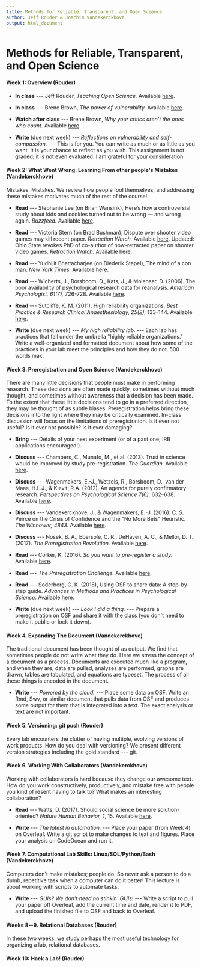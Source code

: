 ```yaml
---
title: Methods for Reliable, Transparent, and Open Science 
author: Jeff Rouder & Joachim Vandekerckhove 
output: html_document
---
```


# Methods for Reliable, Transparent, and Open Science 

#### Week 1: **Overview** (Rouder)

- **In class** --- Jeff Rouder, *Teaching Open Science.* Available [here](https://osf.io/wu8nq/).

- **In class** --- Brene Brown, *The power of vulnerability.* Available [here](https://www.ted.com/talks/brene_brown_on_vulnerability).

- **Watch after class** --- Brene Brown, *Why your critics aren't the ones who count.* Available [here](http://99u.com/videos/20052/brene-brown-stop-focusing-on-your-critics).

- **Write** (due next week) --- *Reflections on vulnerability and self-compassion.* --- This is for you.  You can write as much or as little as you want.  It is your chance to reflect as you wish.  This assignment is not graded; it is not even evaluated.  I am grateful for your consideration.

#### Week 2: **What Went Wrong: Learning From other people's Mistakes** (Vandekerckhove)

Mistakes. Mistakes.  We review how people fool themselves, and addressing these mistakes motivates much of the rest of the course!

- **Read** --- Stephanie Lee (on Brian Wansink), Here’s how a controversial study about kids and cookies turned out to be wrong — and wrong again. *Buzzfeed.* Available [here](https://www.buzzfeed.com/stephaniemlee/who-really-ate-the-apples-though?utm_term=.nlBadBdW3#.srB59g9L2).

- **Read** ---  Victoria Stern (on Brad Bushman), Dispute over shooter video games may kill recent paper. *Retraction Watch.* Available [here](http://retractionwatch.com/2016/12/09/dispute-shooter-video-games-may-kill-recent-paper/).
Updated: Ohio State revokes PhD of co-author of now-retracted paper on shooter video games. *Retraction Watch.* Available [here](http://retractionwatch.com/2017/08/25/co-author-now-retracted-paper-shooter-video-games-may-phd-revoked/).

- **Read** --- Yudhijit Bhattacharjee (on Diederik Stapel), The mind of a con man. *New York Times.* Available [here](http://www.nytimes.com/2013/04/28/magazine/diederik-stapels-audacious-academic-fraud.html?pagewanted=all).

- **Read** --- Wicherts, J., Borsboom, D., Kats, J., & Molenaar, D. (2006). The poor availability of psychological research data for reanalysis. *American Psychologist, 61(7),* 726-728. Available [here](https://github.com/rouderj/transparent-science-course/blob/master/readings/wicherts2006.pdf).

- **Read** --- Sutcliffe, K. M. (2011). High reliability organizations. *Best Practice & Research Clinical Anaesthesiology, 25(2),* 133-144. Available [here](https://github.com/rouderj/transparent-science-course/blob/master/readings/sutcliffe2011.pdf).

- **Write** (due next week) --- *My high reliability lab.* --- Each lab has practices that fall under the umbrella "highly reliable organizations."  Write a well-organized and formatted document about how some of the practices in your lab meet the principles and how they do not. 500 words max.

#### Week 3.  **Preregistration and Open Science**  (Vandekerckhove)

There are many little decisions that people must make in performing research. These decisions are often made quickly, sometimes without much thought, and sometimes without awareness that a decision has been made.  To the extent that these little decisions tend to go in a preferred direction, they may be thought of as subtle biases.   Preregistration helps bring these decisions into the light where they may be critically examined. In-class discussion will focus on the limitations of preregistration. Is it ever not useful? Is it ever not possible? Is it ever damaging?

- **Bring** --- Details of your next experiment (or of a past one; IRB applications encouraged!).

- **Discuss** --- Chambers, C., Munafo, M., et al. (2013). Trust in science would be improved by study pre-registration. *The Guardian.* Available [here](https://www.theguardian.com/science/blog/2013/jun/05/trust-in-science-study-pre-registration).

- **Discuss** --- Wagenmakers, E.-J., Wetzels, R., Borsboom, D., van der Maas, H.L.J., & Kievit, R.A. (2012). An agenda for purely confirmatory research. *Perspectives on Psychological Science 7(6),* 632–638. Available [here](https://github.com/rouderj/transparent-science-course/blob/master/readings/wagenmakers2012.pdf).

- **Discuss** --- Vandekerckhove, J., & Wagenmakers, E.-J. (2016). C. S. Peirce on the Crisis of Confidence and the "No More Bets" Heuristic. *The Winnower, 4843.* Available [here](https://github.com/rouderj/transparent-science-course/blob/master/readings/vandekerckhove2016.pdf).
 
- **Discuss** --- Nosek, B. A., Ebersole, C. R., DeHaven, A. C., & Mellor, D. T. (2017). *The Preregistration Revolution.* Available [here](https://osf.io/2dxu5).

- **Read** --- Corker, K. (2016). *So you want to pre-register a study.* Available [here](https://scienceofpsych.wordpress.com/2016/02/05/so-you-want-to-pre-register-a-study/).

- **Read** --- *The Preregistration Challenge.* Available [here](https://cos.io/prereg/).

- **Read** --- Soderberg, C. K. (2018), Using OSF to share data: A step-by-step guide. *Advances in Methods and Practices in Psychological Science*. Available [here](https://github.com/rouderj/transparent-science-course/blob/master/readings/soderberg2018.pdf).

- **Write** (due next week) --- *Look I did a thing.* --- Prepare a preregistration on OSF and share it with the class (you don't need to make it public or lock it down).

#### Week 4. **Expanding The Document** (Vandekerckhove)

The traditional document has been thought of as output.  We find that sometimes people do not write what they do.  Here we stress the concept of a document as a process.  Documents are executed much like a program, and when they are, data are pulled, analyses are performed, graphs are drawn, tables are tabulated, and equations are typeset.  The process of all these things is encoded in the document.

- **Write** --- *Powered by the cloud.* --- Place some data on OSF. Write an Rmd, Swv, or similar document that pulls data from OSF and produces some output for them that is integrated into a text. The exact analysis or text are not important.

#### Week 5. **Versioning: git push** (Rouder)

Every lab encounters the clutter of having multiple, evolving versions of work products.  How do you deal with versioning?  We present different version strategies including the gold standard --- git.

#### Week 6. **Working With Collaborators** (Vandekerckhove)

Working with collaborators is hard because they change our awesome text.  How do you work constructively, productively, and mistake free with people you kind of resent having to talk to? What makes an interesting collaboration?

- **Read** --- Watts, D. (2017). Should social science be more solution-oriented? *Nature Human Behavior, 1*, 15. Available [here](https://github.com/rouderj/transparent-science-course/blob/master/readings/watts2017.pdf).

- **Write** --- *The latest in automation.* --- Place your paper (from Week 4) on Overleaf. Write a git script to make changes to text and figures. Place your analysis on CodeOcean and run it.

#### Week 7. **Computational Lab Skills: Linux/SQL/Python/Bash** (Vandekerckhove)

Computers don't make mistakes; people do.  So never ask a person to do a dumb, repetitive task when a computer can do it better!  This lecture is about working with scripts to automate tasks.

- **Write** --- *GUIs? We don't need no stinkin' GUIs!* --- Write a script to pull your paper off Overleaf, add the current time and date, render it to PDF, and upload the finished file to OSF and back to Overleaf.

#### Weeks 8--9. **Relational Databases** (Rouder)

In these two weeks, we study perhaps the most useful technology for organizing a lab, relational databases. 

#### Week 10: **Hack a Lab!** (Rouder)

